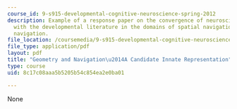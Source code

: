 ```yaml
---
course_id: 9-s915-developmental-cognitive-neuroscience-spring-2012
description: Example of a response paper on the convergence of neuroscience literature
  with the developmental literature in the domains of spatial navigation and geometry-based
  navigation.
file_location: /coursemedia/9-s915-developmental-cognitive-neuroscience-spring-2012/8c17c08aaa5b5205b54c854ea2e0ba01_MIT9_S915S12_sample_wk2.pdf
file_type: application/pdf
layout: pdf
title: "Geometry and Navigation\u2014A Candidate Innate Representation"
type: course
uid: 8c17c08aaa5b5205b54c854ea2e0ba01

---
```

None